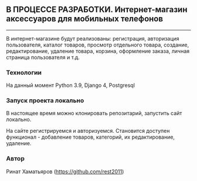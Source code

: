  ## В ПРОЦЕССЕ РАЗРАБОТКИ. Интернет-магазин аксессуаров для мобильных телефонов

---
В интернет-магазине будут реализованы: регистрация, авторизация пользователя, каталог товаров, просмотр отдельного товара, создание, редактирование, удаление товара, корзина, оформление заказа, личная страница пользователя и т.д.

### Технологии
На данный момент Python 3.9, Django 4, Postgresql

### Запуск проекта локально

В настоящее время можно клонировать репозитарий, запустить сайт локально.

На сайте регистрируемся и авторизуемся. Становится доступен функционал - добавление товаров, категорий, их редактирование, удаление. 

### Автор
Ринат Хаматьяров (https://github.com/rest2011)
